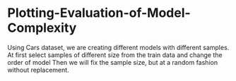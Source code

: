 # Plotting-Evaluation-of-Model-Complexity
Using Cars dataset, we are creating different models with different samples. 
At first select  samples of different size from the train data and change the order of model
Then we will fix the sample size, but at a random fashion without replacement.

